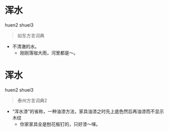 # 浑水
huen2 shuei3
> 如东方言词典
- 不清澈的水。
  - 刚刚落咖大雨，河里都是～。


# 浑水
huen2 shuei3
> 泰州方言词典2
- “浑水漆”的省称，一种油漆方法，家具油漆之时先上底色然后再油漆而不显示木纹
  - 你家家具全是刨花板钉的，只好漆～唻。